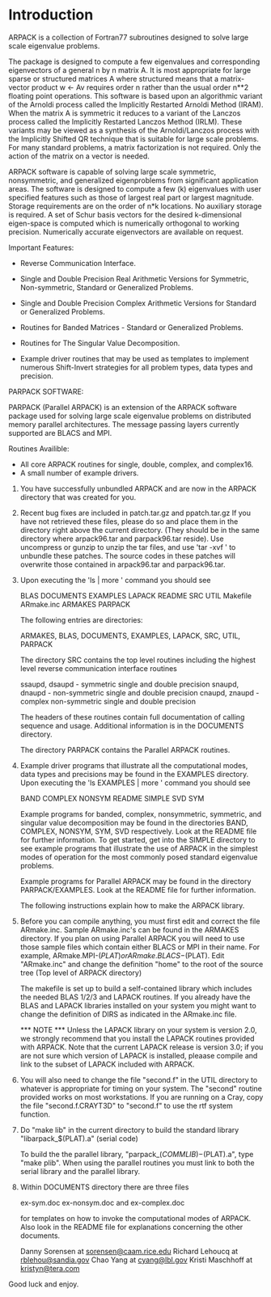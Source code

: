 # Introduction

ARPACK is a collection of Fortran77 subroutines designed to solve large 
scale eigenvalue problems. 

The package is designed to compute a few eigenvalues and corresponding 
eigenvectors of a general n by n matrix A. It is most appropriate for 
large sparse or structured matrices A where structured means that a 
matrix-vector product w <- Av requires order n rather than the usual 
order n**2 floating point operations. This software is based upon an 
algorithmic variant of the Arnoldi process called the Implicitly Restarted 
Arnoldi Method (IRAM). When the matrix A is symmetric it reduces
to a variant of the Lanczos process called the Implicitly Restarted Lanczos 
Method (IRLM). These variants may be viewed as a synthesis of the 
Arnoldi/Lanczos process with the Implicitly Shifted QR technique that is 
suitable for large scale problems. For many standard problems, a matrix
factorization is not required. Only the action of the matrix on a vector is 
needed. 

ARPACK software is capable of solving large scale symmetric, nonsymmetric, 
and generalized eigenproblems from significant application areas. The software 
is designed to compute a few (k) eigenvalues with user specified features such 
as those of largest real part or largest magnitude.  Storage requirements are 
on the order of n*k locations. No auxiliary storage is required. A set of
Schur basis vectors for the desired k-dimensional eigen-space is computed which 
is numerically orthogonal to working precision. Numerically accurate eigenvectors 
are available on request. 

Important Features: 

   -    Reverse Communication Interface. 

   -    Single and Double Precision Real Arithmetic Versions for 
        Symmetric, Non-symmetric, Standard or Generalized Problems. 

   -    Single and Double Precision Complex Arithmetic Versions for 
        Standard or Generalized Problems. 

   -    Routines for Banded Matrices - Standard or Generalized Problems. 

   -    Routines for The Singular Value Decomposition. 

   -    Example driver routines that may be used as templates to implement 
        numerous Shift-Invert strategies for all problem types, data types 
        and precision. 

PARPACK SOFTWARE:

PARPACK (Parallel ARPACK) is an extension of the ARPACK software package 
used for solving large scale eigenvalue problems on distributed memory 
parallel architectures.  The message passing layers currently supported 
are BLACS and MPI.

Routines Availible: 

   - All core ARPACK routines for single, double, complex, and complex16.
   - A small number of example drivers.



1. You have successfully unbundled ARPACK and are now in the ARPACK 
   directory that was created for you.

2. Recent bug fixes are included in patch.tar.gz and ppatch.tar.gz 
   If you have not retrieved these files, please do so and place them in 
   the directory right above the current directory.  (They should
   be in the same directory where arpack96.tar and parpack96.tar reside).
   Use uncompress or gunzip to unzip the tar files, and use 'tar -xvf '
   to unbundle these patches.  The source codes in these patches will 
   overwrite those contained in arpack96.tar and parpack96.tar.

3. Upon executing the 'ls | more ' command you should see

      BLAS
      DOCUMENTS
      EXAMPLES
      LAPACK
      README
      SRC
      UTIL
      Makefile
      ARmake.inc
      ARMAKES
      PARPACK

   The following entries are directories:

      ARMAKES, BLAS, DOCUMENTS, EXAMPLES, LAPACK, SRC, UTIL, PARPACK

   The directory SRC contains the top level routines including 
   the highest level reverse communication interface routines

      ssaupd, dsaupd - symmetric single and double precision
      snaupd, dnaupd - non-symmetric single and double precision
      cnaupd, znaupd - complex non-symmetric single and double precision

   The headers of these routines contain full documentation of calling
   sequence and usage.  Additional information is in the DOCUMENTS directory.

   The directory PARPACK contains the Parallel ARPACK routines.
     

3. Example driver programs that illustrate all the computational modes,
   data types and precisions may be found in the EXAMPLES directory.
   Upon executing the 'ls EXAMPLES | more ' command you should see

      BAND
      COMPLEX
      NONSYM
      README
      SIMPLE
      SVD
      SYM

   Example programs for banded, complex, nonsymmetric, symmetric,
   and singular value decomposition may be found in the directories
   BAND, COMPLEX, NONSYM, SYM, SVD respectively.  Look at the README
   file for further information.  To get started, get into the SIMPLE
   directory to see example programs that illustrate the use of ARPACK in
   the simplest modes of operation for the most commonly posed 
   standard eigenvalue problems.  


   Example programs for Parallel ARPACK may be found in the directory
   PARPACK/EXAMPLES. Look at the README file for further information.

   The following instructions explain how to make the ARPACK library.

4. Before you can compile anything, you must first edit and correct the file
   ARmake.inc. Sample ARmake.inc's can be found in the ARMAKES directory.
   If you plan on using Parallel ARPACK you will need to use those sample
   files which contain either BLACS or MPI in their name. For example,
   ARmake.MPI-$(PLAT) or ARmake.BLACS-$(PLAT).
   Edit "ARmake.inc" and change the definition "home" to the root of the
   source tree (Top level of ARPACK directory)

   The makefile is set up to build a self-contained library which includes
   the needed BLAS 1/2/3 and LAPACK routines.  If you already have the
   BLAS and LAPACK libraries installed on your system you might want to
   change the definition of DIRS as indicated in the ARmake.inc file. 

   *** NOTE ***   Unless the LAPACK library on your system is version 2.0,
   we strongly recommend that you install the LAPACK routines provided with
   ARPACK. Note that the current LAPACK release is version 3.0; if you are 
   not sure which version of LAPACK is installed, pleaase compile and link 
   to the subset of LAPACK included with ARPACK. 

5. You will also need to change the file "second.f" in the UTIL directory
   to whatever is appropriate for timing on your system.  The "second" routine
   provided works on most workstations.  If you are running on a Cray,
   copy the file "second.f.CRAYT3D" to "second.f"  to use the rtf system 
   function. 


6. Do "make lib" in the current directory to build the standard library 
   "libarpack_$(PLAT).a" (serial code)
 
   To build the the parallel library, "parpack_$(COMMLIB)-$(PLAT).a",
   type "make plib". When using the parallel routines you must link to 
   both the serial library and the parallel library.


7. Within DOCUMENTS directory there are three files 

   ex-sym.doc 
   ex-nonsym.doc and
   ex-complex.doc

   for templates on how to invoke the computational modes of ARPACK.
   Also look in the README file for explanations concerning the 
   other documents.


   Danny Sorensen   at  sorensen@caam.rice.edu
   Richard Lehoucq  at  rblehou@sandia.gov
   Chao Yang        at  cyang@lbl.gov
   Kristi Maschhoff at  kristyn@tera.com

 Good luck and enjoy.
